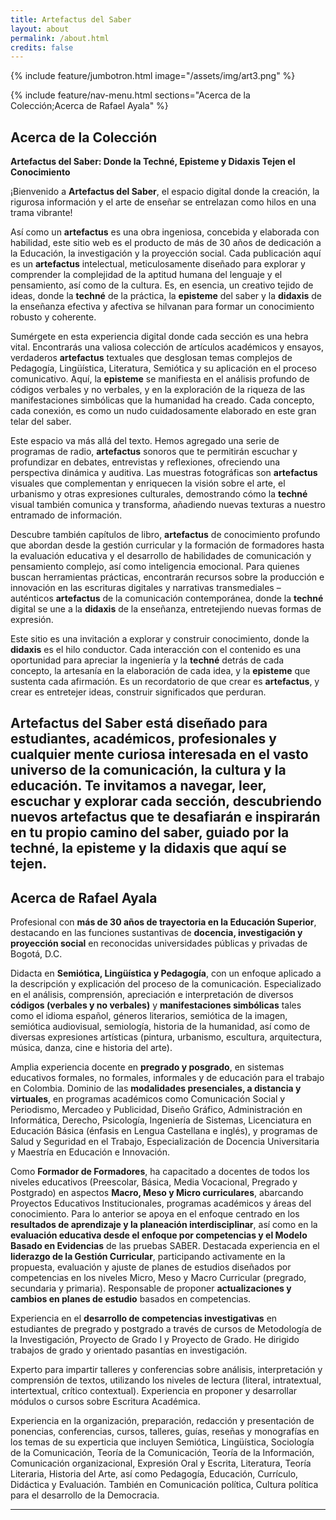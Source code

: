 ```yaml
---
title: Artefactus del Saber
layout: about
permalink: /about.html
credits: false
---
```

{% include feature/jumbotron.html image="/assets/img/art3.png" %}

{% include feature/nav-menu.html sections="Acerca de la Colección;Acerca de Rafael Ayala" %}

## Acerca de la Colección

**Artefactus del Saber: Donde la Techné, Episteme y Didaxis Tejen el Conocimiento**

¡Bienvenido a **Artefactus del Saber**, el espacio digital donde la creación, la rigurosa información y el arte de enseñar se entrelazan como hilos en una trama vibrante!

Así como un **artefactus** es una obra ingeniosa, concebida y elaborada con habilidad, este sitio web es el producto de más de 30 años de dedicación a la Educación, la investigación y la proyección social. Cada publicación aquí es un **artefactus** intelectual, meticulosamente diseñado para explorar y comprender la complejidad de la aptitud humana del lenguaje y el pensamiento, así como de la cultura. Es, en esencia, un creativo tejido de ideas, donde la **techné** de la práctica, la **episteme** del saber y la **didaxis** de la enseñanza efectiva y afectiva se hilvanan para formar un conocimiento robusto y coherente.

Sumérgete en esta experiencia digital donde cada sección es una hebra vital. Encontrarás una valiosa colección de artículos académicos y ensayos, verdaderos **artefactus** textuales que desglosan temas complejos de Pedagogía, Lingüística, Literatura, Semiótica y su aplicación en el proceso comunicativo. Aquí, la **episteme** se manifiesta en el análisis profundo de códigos verbales y no verbales, y en la exploración de la riqueza de las manifestaciones simbólicas que la humanidad ha creado. Cada concepto, cada conexión, es como un nudo cuidadosamente elaborado en este gran telar del saber.

Este espacio va más allá del texto. Hemos agregado una serie de programas de radio, **artefactus** sonoros que te permitirán escuchar y profundizar en debates, entrevistas y reflexiones, ofreciendo una perspectiva dinámica y auditiva. Las muestras fotográficas son **artefactus** visuales que complementan y enriquecen la visión sobre el arte, el urbanismo y otras expresiones culturales, demostrando cómo la **techné** visual también comunica y transforma, añadiendo nuevas texturas a nuestro entramado de información.

Descubre también capítulos de libro, **artefactus** de conocimiento profundo que abordan desde la gestión curricular y la formación de formadores hasta la evaluación educativa y el desarrollo de habilidades de comunicación y pensamiento complejo, así como inteligencia emocional. Para quienes buscan herramientas prácticas, encontrarán recursos sobre la producción e innovación en las escrituras digitales y narrativas transmediales – auténticos **artefactus** de la comunicación contemporánea, donde la **techné** digital se une a la **didaxis** de la enseñanza, entretejiendo nuevas formas de expresión.

Este sitio es una invitación a explorar y construir conocimiento, donde la **didaxis** es el hilo conductor. Cada interacción con el contenido es una oportunidad para apreciar la ingeniería y la **techné** detrás de cada concepto, la artesanía en la elaboración de cada idea, y la **episteme** que sustenta cada afirmación. Es un recordatorio de que crear es **artefactus**, y crear es entretejer ideas, construir significados que perduran.

**Artefactus del Saber** está diseñado para estudiantes, académicos, profesionales y cualquier mente curiosa interesada en el vasto universo de la comunicación, la cultura y la educación. Te invitamos a navegar, leer, escuchar y explorar cada sección, descubriendo nuevos **artefactus** que te desafiarán e inspirarán en tu propio camino del saber, guiado por la **techné**, la **episteme** y la **didaxis** que aquí se tejen.
---

## Acerca de Rafael Ayala

Profesional con **más de 30 años de trayectoria en la Educación Superior**, destacando en las funciones sustantivas de **docencia, investigación y proyección social** en reconocidas universidades públicas y privadas de Bogotá, D.C.

Didacta en **Semiótica, Lingüística y Pedagogía**, con un enfoque aplicado a la descripción y explicación del proceso de la comunicación. Especializado en el análisis, comprensión, apreciación e interpretación de diversos **códigos (verbales y no verbales)** y **manifestaciones simbólicas** tales como el idioma español, géneros literarios, semiótica de la imagen, semiótica audiovisual, semiología, historia de la humanidad, así como de diversas expresiones artísticas (pintura, urbanismo, escultura, arquitectura, música, danza, cine e historia del arte).

Amplia experiencia docente en **pregrado y posgrado**, en sistemas educativos formales, no formales, informales y de educación para el trabajo en Colombia. Dominio de las **modalidades presenciales, a distancia y virtuales**, en programas académicos como Comunicación Social y Periodismo, Mercadeo y Publicidad, Diseño Gráfico, Administración en Informática, Derecho, Psicología, Ingeniería de Sistemas, Licenciatura en Educación Básica (énfasis en Lengua Castellana e inglés), y programas de Salud y Seguridad en el Trabajo, Especialización de Docencia Universitaria y Maestría en Educación e Innovación.

Como **Formador de Formadores**, ha capacitado a docentes de todos los niveles educativos (Preescolar, Básica, Media Vocacional, Pregrado y Postgrado) en aspectos **Macro, Meso y Micro curriculares**, abarcando Proyectos Educativos Institucionales, programas académicos y áreas del conocimiento. Para lo anterior se apoya en el enfoque centrado en los **resultados de aprendizaje y la planeación interdisciplinar**, así como en la **evaluación educativa desde el enfoque por competencias y el Modelo Basado en Evidencias** de las pruebas SABER.
Destacada experiencia en el **liderazgo de la Gestión Curricular**, participando activamente en la propuesta, evaluación y ajuste de planes de estudios diseñados por competencias en los niveles Micro, Meso y Macro Curricular (pregrado, secundaria y primaria). Responsable de proponer **actualizaciones y cambios en planes de estudio** basados en competencias.

Experiencia en el **desarrollo de competencias investigativas** en estudiantes de pregrado y postgrado a través de cursos de Metodología de la Investigación, Proyecto de Grado I y Proyecto de Grado. He dirigido trabajos de grado y orientado pasantías en investigación.

Experto para impartir talleres y conferencias sobre análisis, interpretación y comprensión de textos, utilizando los niveles de lectura (literal, intratextual, intertextual, crítico contextual). Experiencia en proponer y desarrollar módulos o cursos sobre Escritura Académica.

Experiencia en la organización, preparación, redacción y presentación de ponencias, conferencias, cursos, talleres, guías, reseñas y monografías en los temas de su experticia que incluyen Semiótica, Lingüística, Sociología de la Comunicación, Teoría de la Comunicación, Teoría de la Información, Comunicación organizacional, Expresión Oral y Escrita, Literatura, Teoría Literaria, Historia del Arte, así como Pedagogía, Educación, Currículo, Didáctica y Evaluación. También en Comunicación política, Cultura política para el desarrollo de la Democracia.




---
